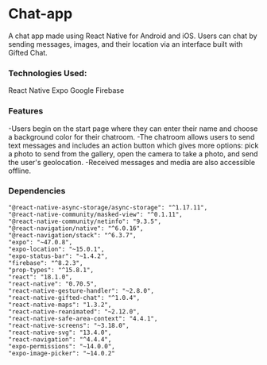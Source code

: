 # Chat-app
A chat app made using React Native for Android and iOS.
Users can chat by sending messages, images, and their location via an interface built with Gifted Chat. 

### Technologies Used:
React Native
Expo
Google Firebase

### Features
-Users begin on the start page where they can enter their name and choose a background color for their chatroom. 
-The chatroom allows users to send text messages and includes an action button which gives more options: pick a photo to send from the gallery, open the camera to take a photo, and send the user's geolocation. 
-Received messages and media are also accessible offline. 

### Dependencies
    "@react-native-async-storage/async-storage": "^1.17.11",
    "@react-native-community/masked-view": "^0.1.11",
    "@react-native-community/netinfo": "9.3.5",
    "@react-navigation/native": "^6.0.16",
    "@react-navigation/stack": "^6.3.7",
    "expo": "~47.0.8",
    "expo-location": "~15.0.1",
    "expo-status-bar": "~1.4.2",
    "firebase": "^8.2.3",
    "prop-types": "^15.8.1",
    "react": "18.1.0",
    "react-native": "0.70.5",
    "react-native-gesture-handler": "~2.8.0",
    "react-native-gifted-chat": "^1.0.4",
    "react-native-maps": "1.3.2",
    "react-native-reanimated": "~2.12.0",
    "react-native-safe-area-context": "4.4.1",
    "react-native-screens": "~3.18.0",
    "react-native-svg": "13.4.0",
    "react-navigation": "^4.4.4",
    "expo-permissions": "~14.0.0",
    "expo-image-picker": "~14.0.2"
